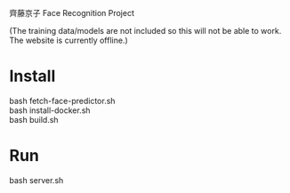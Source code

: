 齊藤京子 Face Recognition Project

(The training data/models are not included so this will not be able to work. The website is currently offline.)

# Install

bash fetch-face-predictor.sh\
bash install-docker.sh\
bash build.sh

# Run

bash server.sh
